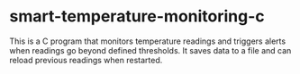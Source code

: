 # smart-temperature-monitoring-c
This is a C program that monitors temperature readings and triggers alerts
when readings go beyond defined thresholds. It saves data to a file and
can reload previous readings when restarted.
